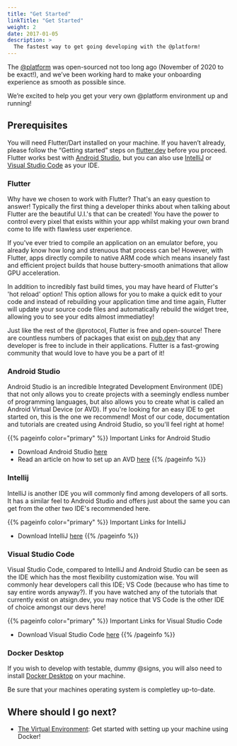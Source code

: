 ```yaml
---
title: "Get Started"
linkTitle: "Get Started"
weight: 2
date: 2017-01-05
description: >
  The fastest way to get going developing with the @platform!
---
```


The [@platform](/docs/resources/glossary/#@platform) was open-sourced not too long ago (November  of 2020 to be exact!), and we’ve been working hard to make your onboarding experience as smooth as possible since. 

We’re excited to help you get your very own @platform environment up and running!

## Prerequisites

You will need Flutter/Dart installed on your machine. If you haven’t already, please follow the “Getting started” steps on [flutter.dev](https://flutter.dev) before you proceed. Flutter works best with [Android Studio](https://developer.android.com/studio), but you can also use [IntelliJ](https://www.jetbrains.com/idea/download/#section=windows) or [Visual Studio Code](https://code.visualstudio.com/download) as your IDE. 

### Flutter

Why have we chosen to work with Flutter? That's an easy question to answer! Typically the first thing a developer thinks about when talking about Flutter are the beautiful U.I.'s that can be created! You have the power to control every pixel that exists within your app whilst making your own brand come to life with flawless user experience.

If you've ever tried to compile an application on an emulator before, you already know how long and strenuous that process can be! However, with Flutter, apps directly compile to native ARM code which means insanely fast and efficient project builds that house buttery-smooth animations that allow GPU acceleration. 

In addition to incredibly fast build times, you may have heard of Flutter's 'hot reload' option! This option allows for you to make a quick edit to your code and instead of rebuilding your application time and time again, Flutter will update your source code files and automatically rebuild the widget tree, allowing you to see your edits almost immediatley! 

Just like the rest of the @protocol, Flutter is free and open-source! There are countless numbers of packages that exist on [pub.dev](https://pub.dev) that any developer is free to include in their applications. Flutter is a fast-growing community that would love to have you be a part of it! 


### Android Studio

Android Studio is an incredible Integrated Development Environment (IDE) that not only allows you to create projects with a seemingly endless number of programming languages, but also allows you to create what is called an Android Virtual Device (or AVD). If you're looking for an easy IDE to get started on, this is the one we recommend! Most of our code, documentation and tutorials are created using Android Studio, so you'll feel right at home! 

{{% pageinfo color="primary" %}}
Important Links for Android Studio
+ Download Android Studio [here](https://developer.android.com/studio)
+ Read an article on how to set up an AVD [here](https://blog.atsign.dev/running-one-or-more-emulators-through-cli-using-android-studio-ckm2kuryy00v5mss16f1agh7m)
{{% /pageinfo %}}



### Intellij

IntelliJ is another IDE you will commonly find among developers of all sorts. It has a similar feel to Android Studio and offers just about the same you can get from the other two IDE's recommended here.

{{% pageinfo color="primary" %}}
Important Links for IntelliJ
+ Download IntelliJ [here](https://www.jetbrains.com/idea/download/#section=windows)
{{% /pageinfo %}}



### Visual Studio Code

Visual Studio Code, compared to IntelliJ and Android Studio can be seen as the IDE which has the most flexibility customization wise. You will commonly hear developers call this IDE; VS Code (because who has time to say entire words anyway?). If you have watched any of the tutorials that currently exist on atsign.dev, you may notice that VS Code is the other IDE of choice amongst our devs here!

{{% pageinfo color="primary" %}}
Important Links for Visual Studio Code
+ Download Visual Studio Code [here](https://code.visualstudio.com/download)
{{% /pageinfo %}}



### Docker Desktop

If you wish to develop with testable, dummy @signs, you will also need to install [Docker Desktop](https://www.docker.com/products/docker-desktop) on your machine. 

Be sure that your machines operating system is completley up-to-date.



## Where should I go next?

* [The Virtual Environment](/docs/get-started/the-virtual-environment/): Get started with setting up your machine using Docker!



